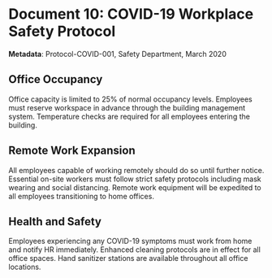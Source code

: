 # Document 10: COVID-19 Workplace Safety Protocol

**Metadata**: Protocol-COVID-001, Safety Department, March 2020

## Office Occupancy

Office capacity is limited to 25% of normal occupancy levels. Employees must reserve workspace in advance through the building management system. Temperature checks are required for all employees entering the building.

## Remote Work Expansion

All employees capable of working remotely should do so until further notice. Essential on-site workers must follow strict safety protocols including mask wearing and social distancing. Remote work equipment will be expedited to all employees transitioning to home offices.

## Health and Safety

Employees experiencing any COVID-19 symptoms must work from home and notify HR immediately. Enhanced cleaning protocols are in effect for all office spaces. Hand sanitizer stations are available throughout all office locations.